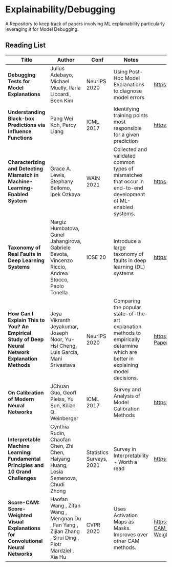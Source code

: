 # Explainability/Debugging
A Repository to keep track of papers involving ML explainability particularly leveraging it for Model Debugging.


## Reading List

Title | Author | Conf | Notes | Link
----- | ------ | ---- | ----- | ----
**Debugging Tests for Model Explanations** | Julius Adebayo, Michael Muelly, Ilaria Liccardi, Been Kim  | NeurIPS 2020 | Using Post-Hoc Model Explanations to diagnose model errors | https://arxiv.org/pdf/2011.05429.pdf
**Understanding Black-box Predictions via Influence Functions** | Pang Wei Koh, Percy Liang | ICML 2017 | Identifying training points most responsible for a given prediction | https://arxiv.org/abs/1703.04730
**Characterizing and Detecting Mismatch in Machine-Learning-Enabled System** | Grace A. Lewis, Stephany Bellomo, Ipek Ozkaya | WAIN 2021 | Collected and validated common types of mismatches that occur in end-to-end development of ML-enabled systems. | https://arxiv.org/pdf/2103.14101.pdf  
**Taxonomy of Real Faults in Deep Learning Systems**  | Nargiz Humbatova, Gunel Jahangirova, Gabriele Bavota, Vincenzo Riccio, Andrea Stocco, Paolo Tonella | ICSE 20 | Introduce a large taxonomy of faults in deep learning (DL) systems | https://arxiv.org/pdf/1910.11015.pdf
**How Can I Explain This to You? An Empirical Study of Deep Neural Network Explanation Methods**  | Jeya Vikranth Jeyakumar, Joseph Noor, Yu-Hsi Cheng, Luis Garcia, Mani Srivastava | NeurIPS 2020 | Comparing the popular state-of-the-art explanation methods to empirically determine which are better in explaining model decisions. | https://proceedings.neurips.cc/paper/2020/file/2c29d89cc56cdb191c60db2f0bae796b-Paper.pdf
**On Calibration of Modern Neural Networks**  | JChuan Guo, Geoff Pleiss, Yu Sun, Kilian Q. Weinberger | ICML 2017 | Survey and Analysis of Model Calibration Methods | https://arxiv.org/pdf/1706.04599.pdf
**Interpretable Machine Learning: Fundamental Principles and 10 Grand Challenges** | Cynthia Rudin, Chaofan Chen, Zhi Chen, Haiyang Huang, Lesia Semenova, Chudi Zhong | Statistics Surveys, 2021 | Survey in Interpretability - Worth a read | https://arxiv.org/pdf/2103.11251.pdf
**Score-CAM: Score-Weighted Visual Explanations for Convolutional Neural Networks** | Haofan Wang , Zifan Wang , Mengnan Du , Fan Yang , Zijian Zhang , Sirui Ding , Piotr Mardziel , Xia Hu | CVPR 2020  | Uses Activation Maps as Masks. Improves over other CAM methods. | https://openaccess.thecvf.com/content_CVPRW_2020/papers/w1/Wang_Score-CAM_Score-Weighted_Visual_Explanations_for_Convolutional_Neural_Networks_CVPRW_2020_paper.pdf
